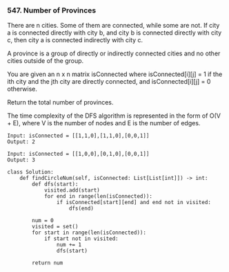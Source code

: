 ### 547. Number of Provinces

There are n cities. Some of them are connected, while some are not. If city a is connected directly with city b, and city b is connected directly with city c, then city a is connected indirectly with city c.

A province is a group of directly or indirectly connected cities and no other cities outside of the group.

You are given an n x n matrix isConnected where isConnected[i][j] = 1 if the ith city and the jth city are directly connected, and isConnected[i][j] = 0 otherwise.

Return the total number of provinces.

The time complexity of the DFS algorithm is represented in the form of O(V + E), where V is the number of nodes and E is the number of edges.

```
Input: isConnected = [[1,1,0],[1,1,0],[0,0,1]]
Output: 2

Input: isConnected = [[1,0,0],[0,1,0],[0,0,1]]
Output: 3
```
```
class Solution:
    def findCircleNum(self, isConnected: List[List[int]]) -> int:
        def dfs(start):
            visited.add(start)
            for end in range(len(isConnected)):
                if isConnected[start][end] and end not in visited:
                    dfs(end)
        
        num = 0
        visited = set()
        for start in range(len(isConnected)):
            if start not in visited:
                num += 1
                dfs(start)
        
        return num 
```
